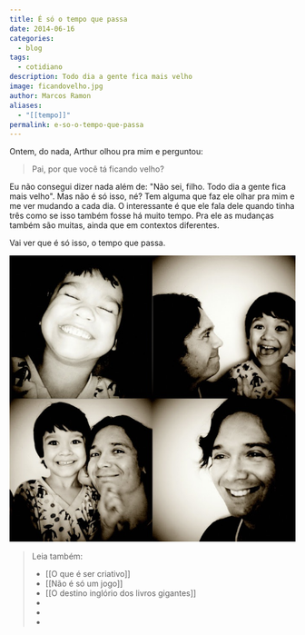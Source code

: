 ```yaml
---
title: É só o tempo que passa
date: 2014-06-16
categories:
  - blog
tags:
  - cotidiano
description: Todo dia a gente fica mais velho
image: ficandovelho.jpg
author: Marcos Ramon
aliases:
  - "[[tempo]]"
permalink: e-so-o-tempo-que-passa
---
```

Ontem, do nada, Arthur olhou pra mim e perguntou:
     
> Pai, por que você tá ficando velho?
     
Eu não consegui dizer nada além de: "Não sei, filho. Todo dia a gente fica mais velho". Mas não é só isso, né? Tem alguma que faz ele olhar pra mim e me ver mudando a cada dia. O interessante é que ele fala dele quando tinha três como se isso também fosse há muito tempo. Pra ele as mudanças também são muitas, ainda que em contextos diferentes.
     
Vai ver que é só isso, o tempo que passa.

<img src="/assets/img/arquivos/Pasted image 20250225130816.png">



> Leia também:
> - [[O que é ser criativo]]
> - [[Não é só um jogo]]
> - [[O destino inglório dos livros gigantes]]
> -
> -
> -